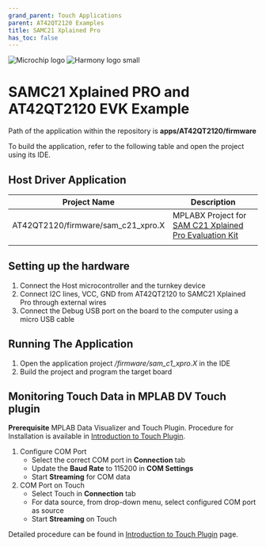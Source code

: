 ```yaml
---
grand_parent: Touch Applications
parent: AT42QT2120 Examples
title: SAMC21 Xplained Pro
has_toc: false
---
```

![Microchip logo](../../../../images/microchip_logo.png)
![Harmony logo small](../../../../images/microchip_mplab_harmony_logo_small.png)

#  SAMC21 Xplained PRO and AT42QT2120 EVK Example 

Path of the application within the repository is **apps/AT42QT2120/firmware**

To build the application, refer to the following table and open the project using its IDE.

## Host Driver Application

| Project Name      | Description                                    |
| ----------------- | ---------------------------------------------- |
| AT42QT2120/firmware/sam_c21_xpro.X    | MPLABX Project for [SAM C21 Xplained Pro Evaluation Kit](https://www.microchip.com/developmenttools/ProductDetails/atsamc21-xpro)|
|||

## Setting up the hardware
1. Connect the Host microcontroller and the turnkey device
2. Connect I2C lines, VCC, GND from AT42QT2120 to SAMC21 Xplained Pro through external wires
2. Connect the Debug USB port on the board to the computer using a micro USB cable
## Running The Application

1. Open the application project */firmware/sam_c1_xpro.X* in the IDE
2. Build the project and program the target board

## Monitoring Touch Data in MPLAB DV Touch plugin
**Prerequisite**
MPLAB Data Visualizer and Touch Plugin. Procedure for Installation is available in [Introduction to Touch Plugin](https://microchipdeveloper.com/touch:introduction-to-touch-plugin).

1. Configure COM Port
    -    Select the correct COM port in **Connection** tab
    -    Update the **Baud Rate** to 115200 in **COM Settings**
    -    Start **Streaming** for COM data
2. COM Port on Touch
    - Select Touch in **Connection** tab
    - For data source, from drop-down menu, select configured COM port as source
    - Start **Streaming** on Touch

Detailed procedure can be found in [Introduction to Touch Plugin](https://microchipdeveloper.com/touch:introduction-to-touch-plugin) page.
